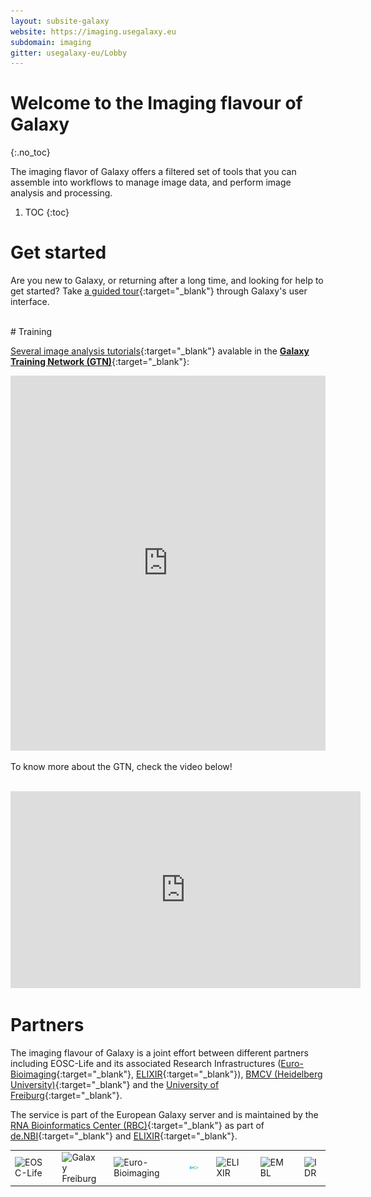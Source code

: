```yaml
---
layout: subsite-galaxy
website: https://imaging.usegalaxy.eu
subdomain: imaging
gitter: usegalaxy-eu/Lobby
---
```


# Welcome to the Imaging flavour of Galaxy
{:.no_toc}

The imaging flavor of Galaxy offers a filtered set of tools that you can assemble into workflows to manage image data, and perform image analysis and processing.


1. TOC
{:toc}

# Get started

Are you new to Galaxy, or returning after a long time, and looking for help to get started? Take [a guided tour](https://imaging.usegalaxy.eu/tours/core.galaxy_ui){:target="_blank"} through Galaxy's user interface.

<br>
# Training

[Several image analysis tutorials](https://training.galaxyproject.org/training-material/topics/imaging/){:target="_blank"} avalable in the [__Galaxy Training Network (GTN)__](https://training.galaxyproject.org){:target="_blank"}:

<iframe src="https://training.galaxyproject.org/training-material/tags/imaging/embed.html" height="600px" width="100%" class="gtn-embed" frameborder="0"></iframe> 

To know more about the GTN, check the video below!

<br>

<iframe width="560" height="315"
src="https://www.youtube.com/embed/lDqWxzWNk1k"
title="YouTube video player"
frameborder="0"
allow="accelerometer; autoplay; clipboard-write; encrypted-media; gyroscope; picture-in-picture"
allowfullscreen>
</iframe>

<br>

# Partners

The imaging flavour of Galaxy is a joint effort between different partners including EOSC-Life and its associated Research Infrastructures ([Euro-Bioimaging](https://www.eurobioimaging.eu/){:target="_blank"}, [ELIXIR](https://elixir-europe.org/){:target="_blank"}), [BMCV (Heidelberg University)](http://www.bioquant.uni-heidelberg.de/research/groups/biomedical_computer_vision.html){:target="_blank"} and the [University of Freiburg](https://galaxyproject.eu/freiburg/){:target="_blank"}.

The service is part of the European Galaxy server and is maintained by the [RNA Bioinformatics Center (RBC)](https://www.denbi.de/network/rna-bioinformatics-center-rbc){:target="_blank"} as part of [de.NBI](https://www.denbi.de){:target="_blank"} and [ELIXIR](http://elixir-europe.org){:target="_blank"}.

<table border="0"><tr>
<td width="10%">
<img alt="EOSC-Life" src="/assets/media/EOSC_logo.png" />
</td>
<td with="8%"></td>
<td width="12%">
<img alt="Galaxy Freiburg" src="/assets/media/freiburg-galaxy.svg" />
</td>
<td with="0%"></td>
<td width="30%">
<img alt="Euro-Bioimaging" src="/assets/media/eubi_logo.png" />
</td>
<td with="1%"></td>
<td width="13%">
<img alt="BMCV" src="/assets/media/logo_BMCV.png" />
</td>
<td with="0%"></td>
<td width="10%">
<img alt="ELIXIR" src="/assets/media/elixir_logo.png" />
</td>
<td with="1%"></td>
<td width="13%">
<img alt="EMBL" src="/assets/media/logo_EMBL.png" />
</td>
<td with="3%"></td>
<td width="10%">
<img alt="IDR" src="/assets/media/idr_logo.png" />
</td>
</tr></table>
